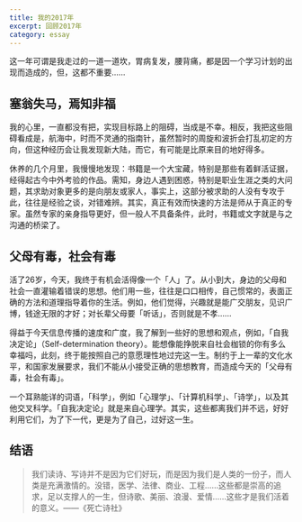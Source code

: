 ```yaml
---
title: 我的2017年
excerpt: 回顾2017年
category: essay
---
```


这一年可谓是我走过的一道一道坎，胃病复发，腰背痛，都是因一个学习计划的出现而造成的，但，这都不重要......



## 塞翁失马，焉知非福

我的心里，一直都没有把，实现目标路上的阻碍，当成是不幸。相反，我把这些阻碍看成是，航海中，时而不灵通的指南针，虽然暂时的周旋和波折会打乱初定的方向，但这种经历会让我发现新大陆，而它，有可能是比原来目的地好得多。

休养的几个月里，我慢慢地发现：书籍是一个大宝藏，特别是那些有着鲜活证据，经得起古今中外考验的作品。需知，身边人遇到困惑，特别是职业生涯之类的大问题，其求助对象更多的是向朋友或家人，事实上，这部分被求助的人没有专攻于此，往往是经验之谈，对错难辨。其实，真正有效而快速的方法是师从于真正的专家。虽然专家的亲身指导更好，但一般人不具备条件，此时，书籍或文字就是与之沟通的桥梁了。



## 父母有毒，社会有毒

活了26岁，今天，我终于有机会活得像一个「人」了。从小到大，身边的父母和社会一直灌输着错误的思想。他们用一些，往往是口口相传，自己惯常的，表面正确的方法和道理指导着你的生活。例如，他们觉得，兴趣就是能广交朋友，见识广博，钱途无限的才好；对长辈父母要「听话」，否则就是不孝......

得益于今天信息传播的速度和广度，我了解到一些好的思想和观点，例如，「自我决定论」（Self-determination theory）。能想像能挣脱来自社会枷锁的你有多么幸福吗，此刻，终于能按照自己的意愿理性地过完这一生。制约于上一辈的文化水平，和国家发展要求，我们不能从小接受正确的思想教育，而造成今天的「父母有毒，社会有毒」。

一个耳熟能详的词语，「科学」，例如「心理学」、「计算机科学」、「诗学」，以及其他交叉科学。「自我决定论」就是来自心理学。其实，这些都离我们并不远，好好利用它们，为了下一代，更是为了自己，过好这一生。



## 结语

> 我们读诗、写诗并不是因为它们好玩，而是因为我们是人类的一份子，而人类是充满激情的。没错，医学、法律、商业、工程……这些都是崇高的追求，足以支撑人的一生，但诗歌、美丽、浪漫、爱情……这些才是我们活着的意义。——《死亡诗社》